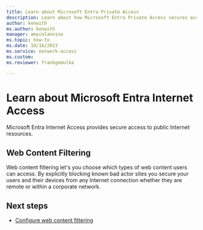 ```yaml
---
title: Learn about Microsoft Entra Private Access
description: Learn about how Microsoft Entra Private Access secures access to your private corporate resources through the creation of Quick Access and Global Secure Access apps.
author: kenwith
ms.author: kenwith
manager: amycolannino
ms.topic: how-to
ms.date: 10/16/2023
ms.service: network-access
ms.custom: 
ms.reviewer: frankgomulka

---
```


# Learn about Microsoft Entra Internet Access

Microsoft Entra Internet Access provides secure access to public Internet resources.


## Web Content Filtering

Web content filtering let's you choose which types of web content users can access. By explicitly blocking known bad actor sites you secure your users and their devices from any Internet connection whether they are remote or within a corporate network.

## Next steps

- [Configure web content filtering](how-to-configure-quick-access.md)
